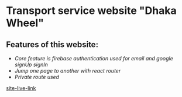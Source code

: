 # Transport service website "Dhaka Wheel"

## Features of this website: 
* *Core feature is firebase authentication used for email and google signUp signIn*
* *Jump one page to another with react router*
* *Private route used*

 [site-live-link](https://dhaka-wheelwithreact.web.app/home)